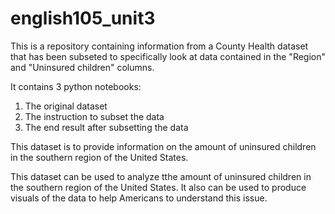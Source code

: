 # english105_unit3

This is a repository containing information from a County Health dataset that has been subseted to specifically look at data contained in the "Region" and "Uninsured children" columns. 

It contains 3 python notebooks:
1. The original dataset
2. The instruction to subset the data
3. The end result after subsetting the data

This dataset is to provide information on the amount of uninsured children in the southern region of the United States. 

This dataset can be used to analyze tthe amount of uninsured children in the southern region of the United States.
It also can be used to produce visuals of the data to help Americans to understand this issue. 
